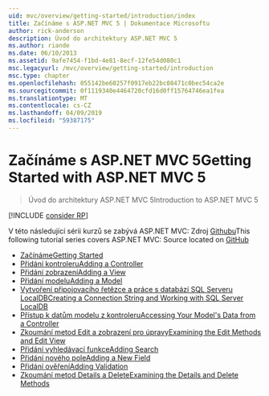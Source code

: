```yaml
---
uid: mvc/overview/getting-started/introduction/index
title: Začínáme s ASP.NET MVC 5 | Dokumentace Microsoftu
author: rick-anderson
description: Úvod do architektury ASP.NET MVC 5
ms.author: riande
ms.date: 06/10/2013
ms.assetid: 9afe7454-f1bd-4e81-8ecf-12fe54d080c1
msc.legacyurl: /mvc/overview/getting-started/introduction
msc.type: chapter
ms.openlocfilehash: 055142be60257f0917eb22bc08471c0bec54ca2e
ms.sourcegitcommit: 0f1119340e4464720cfd16d0ff15764746ea1fea
ms.translationtype: MT
ms.contentlocale: cs-CZ
ms.lasthandoff: 04/09/2019
ms.locfileid: "59387175"
---
```

# <a name="getting-started-with-aspnet-mvc-5"></a><span data-ttu-id="f1f62-103">Začínáme s ASP.NET MVC 5</span><span class="sxs-lookup"><span data-stu-id="f1f62-103">Getting Started with ASP.NET MVC 5</span></span>

> <span data-ttu-id="f1f62-104">Úvod do architektury ASP.NET MVC 5</span><span class="sxs-lookup"><span data-stu-id="f1f62-104">Introduction to ASP.NET MVC 5</span></span>

[!INCLUDE [consider RP](../../../../includes/razor.md)]

<span data-ttu-id="f1f62-105">V této následující sérii kurzů se zabývá ASP.NET MVC: Zdroj [Githubu](https://github.com/aspnet/AspNetDocs/tree/master/aspnet/mvc/overview/getting-started/introduction/sample/MvcMovie/MvcMovie)</span><span class="sxs-lookup"><span data-stu-id="f1f62-105">This following tutorial series covers ASP.NET MVC: Source located on [GitHub](https://github.com/aspnet/AspNetDocs/tree/master/aspnet/mvc/overview/getting-started/introduction/sample/MvcMovie/MvcMovie)</span></span>

- [<span data-ttu-id="f1f62-106">Začínáme</span><span class="sxs-lookup"><span data-stu-id="f1f62-106">Getting Started</span></span>](getting-started.md)
- [<span data-ttu-id="f1f62-107">Přidání kontroleru</span><span class="sxs-lookup"><span data-stu-id="f1f62-107">Adding a Controller</span></span>](adding-a-controller.md)
- [<span data-ttu-id="f1f62-108">Přidání zobrazení</span><span class="sxs-lookup"><span data-stu-id="f1f62-108">Adding a View</span></span>](adding-a-view.md)
- [<span data-ttu-id="f1f62-109">Přidání modelu</span><span class="sxs-lookup"><span data-stu-id="f1f62-109">Adding a Model</span></span>](adding-a-model.md)
- [<span data-ttu-id="f1f62-110">Vytvoření připojovacího řetězce a práce s databází SQL Serveru LocalDB</span><span class="sxs-lookup"><span data-stu-id="f1f62-110">Creating a Connection String and Working with SQL Server LocalDB</span></span>](creating-a-connection-string.md)
- [<span data-ttu-id="f1f62-111">Přístup k datům modelu z kontroleru</span><span class="sxs-lookup"><span data-stu-id="f1f62-111">Accessing Your Model's Data from a Controller</span></span>](accessing-your-models-data-from-a-controller.md)
- [<span data-ttu-id="f1f62-112">Zkoumání metod Edit a zobrazení pro úpravy</span><span class="sxs-lookup"><span data-stu-id="f1f62-112">Examining the Edit Methods and Edit View</span></span>](examining-the-edit-methods-and-edit-view.md)
- [<span data-ttu-id="f1f62-113">Přidání vyhledávací funkce</span><span class="sxs-lookup"><span data-stu-id="f1f62-113">Adding Search</span></span>](adding-search.md)
- [<span data-ttu-id="f1f62-114">Přidání nového pole</span><span class="sxs-lookup"><span data-stu-id="f1f62-114">Adding a New Field</span></span>](adding-a-new-field.md)
- [<span data-ttu-id="f1f62-115">Přidání ověření</span><span class="sxs-lookup"><span data-stu-id="f1f62-115">Adding Validation</span></span>](adding-validation.md)
- [<span data-ttu-id="f1f62-116">Zkoumání metod Details a Delete</span><span class="sxs-lookup"><span data-stu-id="f1f62-116">Examining the Details and Delete Methods</span></span>](examining-the-details-and-delete-methods.md)
